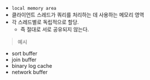 - `local memory area`
- 클라이언트 스레드가 쿼리를 처리하는 데 사용하는 메모리 영역
- 각 스레드별로 독립적으로 할당. 
	- 즉 절대로 서로 공유되지 않는다.

> 예시
- sort buffer
- join buffer
- binary log cache
- network buffer